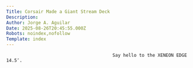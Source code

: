 ```yaml
---
Title: Corsair Made a Giant Stream Deck
Description: 
Author: Jorge A. Aguilar
Date: 2025-08-26T20:45:55.000Z
Robots: noindex,nofollow
Template: index
---
```


                                            Say hello to the XENEON EDGE 14.5″.
                                        